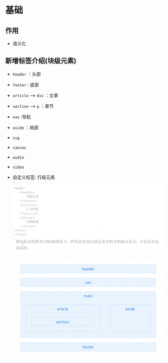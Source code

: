 # 基础

## 作用

+ 语义化

## 新增标签介绍(块级元素)

+ `header` ：头部

+ `footer` : 底部

+ `article` --> `div` ：文章

+ `section` --> `p` ：章节

+ `nav` :导航

+ `aside` ：局部

+ `svg`

+ `canvas`

+ `audio`

+ `video`

+ 自定义标签: 行级元素

  ![语义化标签位置](image/语义化标签位置.png)

  ![html5_CMyYWCShyu](image/html5.png)
